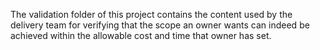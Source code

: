 The validation folder of this project contains the content used by the delivery team for verifying that the scope an owner wants can indeed be achieved within the allowable cost and time that owner has set.
